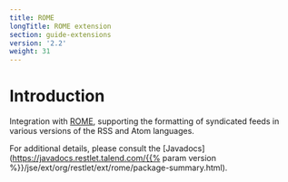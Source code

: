 ```yaml
---
title: ROME
longTitle: ROME extension
section: guide-extensions
version: '2.2'
weight: 31
---
```

# Introduction

Integration with
[ROME](https://rometools.jira.com),
supporting the formatting of syndicated feeds in various versions of the
RSS and Atom languages.

For additional details, please consult the
[Javadocs](https://javadocs.restlet.talend.com/{{% param version %}}/jse/ext/org/restlet/ext/rome/package-summary.html).
